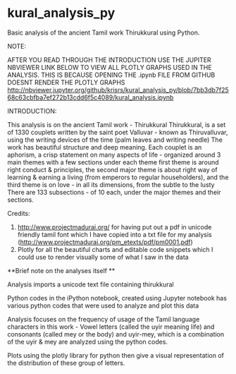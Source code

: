 # kural_analysis_py
Basic analysis of the ancient Tamil work Thirukkural using Python.

NOTE:

AFTER YOU READ THROUGH THE INTRODUCTION USE THE JUPITER NBVIEWER LINK BELOW TO VIEW ALL PLOTLY GRAPHS USED IN THE ANALYSIS.
THIS IS BECAUSE OPENING THE .ipynb FILE FROM GITHUB DOESNT RENDER THE PLOTLY GRAPHS
http://nbviewer.jupyter.org/github/krisrs/kural_analysis_py/blob/7bb3db7f2568c63cbfba7ef272b13cdd6f5c4089/kural_analysis.ipynb

INTRODUCTION:

This analysis is on the ancient Tamil work - Thirukkural
Thirukkural, is a set of 1330 couplets written by the saint poet Valluvar - known as Thiruvalluvar, using the writing devices of the time (palm leaves and writing needle)
The work has beautiful structure and deep meaning. 
Each couplet is an aphorism, a crisp statement on many aspects of life - organized around 3 main themes with a few sections under each theme
first theme is around right conduct & principles, the second major theme is about right way of learning & earning a living (from emperors to regular householders), and
the third theme is on love - in all its dimensions, from the subtle to the lusty
There are 133 subsections - of 10 each, under the major themes and their sections. 

Credits:

1) http://www.projectmadurai.org/ for having put out a pdf in unicode friendly tamil font which I have copied into a txt file for my analysis (http://www.projectmadurai.org/pm_etexts/pdf/pm0001.pdf)
2) Plotly for all the beautiful charts and editable code snippets which I could use to render visually some of what I saw in the data

**Brief note on the analyses itself
**

Analysis imports a unicode text file containing thirukkural 

Python codes in the iPython notebook, created using Jupyter notebook has various python codes that were used to analyze and plot this data

Analysis focuses on the frequency of usage of the Tamil language characters in this work - Vowel letters (called the uyir meaning life) and consonants (called mey or the body) and uyir-mey, which is a combination of the uyir & mey are analyzed using the python codes.

Plots using the plotly library for python then give a visual representation of the distribution of these group of letters.
